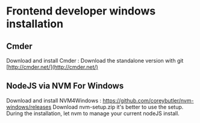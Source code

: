 # Frontend developer windows installation

## Cmder

Download and install Cmder :
Download the standalone version with git
[http://cmder.net/](http://cmder.net/)

## NodeJS via NVM For Windows

Download and install NVM4Windows : https://github.com/coreybutler/nvm-windows/releases
Download nvm-setup.zip it's better to use the setup.
During the installation, let nvm to manage your current nodeJS install.
